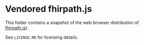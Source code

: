# Vendored fhirpath.js

This folder contains a snapshot of the web browser distribution of [fhirpath.js](https://github.com/HL7/fhirpath.js)).

See `LICENSE.MD` for licensing details.
